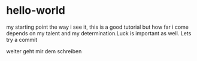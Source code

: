 # hello-world
my starting point
the way i see it, this is a good tutorial but how far i come depends on my talent and my determination.Luck is important as well.
Lets try a commit

weiter geht mir dem schreiben 

